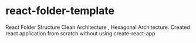 # react-folder-template
React Folder Structure Clean Architecture , Hexagonal Architecture. Created react application from scratch without using create-react-app
